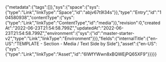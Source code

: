 {"metadata":{"tags":[]},"sys":{"space":{"sys":{"type":"Link","linkType":"Space","id":"abjv67t9l34s"}},"type":"Entry","id":"104580938","contentType":{"sys":{"type":"Link","linkType":"ContentType","id":"media"}},"revision":0,"createdAt":"2022-06-23T21:54:58.799Z","updatedAt":"2022-06-23T21:54:58.799Z","environment":{"sys":{"id":"master-starter-v2","type":"Link","linkType":"Environment"}}},"fields":{"internalTitle":{"en-US":"TEMPLATE - Section - Media / Text Side by Side"},"asset":{"en-US":{"sys":{"type":"Link","linkType":"Asset","id":"6lWfYWwn8xBQWEjPQ65XF9"}}}}}